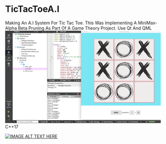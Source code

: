 # TicTacToeA.I
Making An A.I System For Tic Tac Toe. This Was Implementing A MiniMax-Alpha Beta Pruning As Part Of A Game Theory Project. 
Use Qt And QML
![](IMAGE/tictactoe.png)
C++17

[![IMAGE ALT TEXT HERE](https://img.youtube.com/vi/7zBWQhIrL3M/0.jpg)](https://www.youtube.com/watch?v=7zBWQhIrL3M)